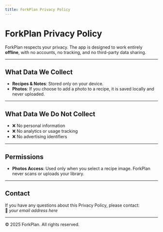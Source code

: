 ```yaml
---
title: ForkPlan Privacy Policy
---
```


# ForkPlan Privacy Policy

ForkPlan respects your privacy. The app is designed to work entirely **offline**, with no accounts, no tracking, and no third-party data sharing.

---

## What Data We Collect
- **Recipes & Notes**: Stored only on your device.  
- **Photos**: If you choose to add a photo to a recipe, it is saved locally and never uploaded.  

---

## What Data We Do Not Collect
- ❌ No personal information  
- ❌ No analytics or usage tracking  
- ❌ No advertising identifiers  

---

## Permissions
- **Photos Access**: Used only when you select a recipe image. ForkPlan never scans or uploads your library.  

---

## Contact
If you have any questions about this Privacy Policy, please contact:  
📧 *your email address here*  

---

© 2025 ForkPlan. All rights reserved.
